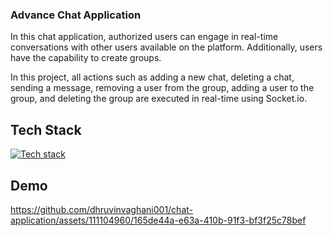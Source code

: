 ### Advance Chat Application
In this chat application, authorized users can engage in real-time conversations with other users available on the platform. Additionally, users have the capability to create groups.

In this project, all actions such as adding a new chat, deleting a chat, sending a message, removing a user from the group, adding a user to the group, and deleting the group are executed in real-time using Socket.io.


## Tech Stack

[![Tech stack](https://skillicons.dev/icons?i=react,nodejs,express,mongo,socket)](https://skillicons.dev)

## Demo

https://github.com/dhruvinvaghani001/chat-application/assets/111104960/165de44a-e63a-410b-91f3-bf3f25c78bef

